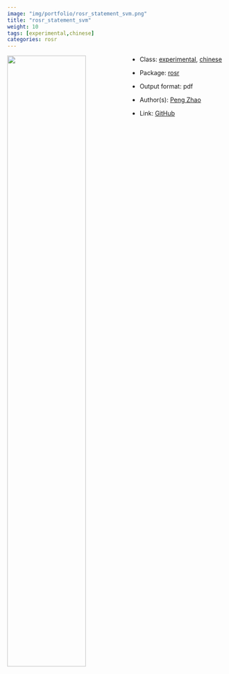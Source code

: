 ```yaml
---
image: "img/portfolio/rosr_statement_svm.png"
title: "rosr_statement_svm"
weight: 10
tags: [experimental,chinese]
categories: rosr
---
```




<!--more-->

<p><a href="../../img/portfolio/rosr_statement_svm.png"><img class = "jf-image-shadow" src="../../img/portfolio/rosr_statement_svm.png" width="60%"  align="left"></a></p>

- Class: [experimental](../../tags/experimental), [chinese](../../tags/chinese)
- Package: [rosr](rosr)
- Output format: pdf

- Author(s): [Peng Zhao](https://pzhao.org)
- Link: [GitHub](https://github.com/pzhaonet/rosr)


